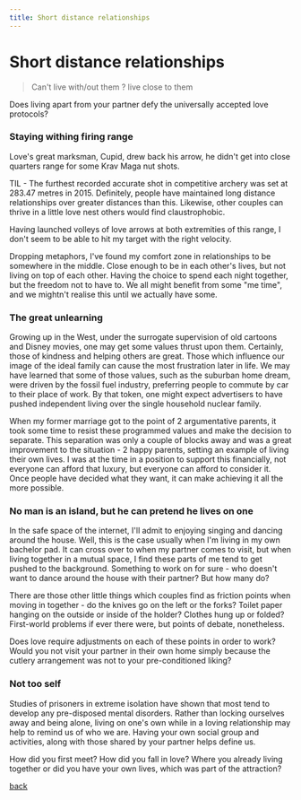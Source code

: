```yaml
---
title: Short distance relationships
---
```


# Short distance relationships

> Can't live with/out them ? live close to them

Does living apart from your partner defy the universally accepted love protocols?

### Staying withing firing range

Love's great marksman, Cupid, drew back his arrow, he didn't get into close quarters range for some Krav Maga nut shots.

TIL - The furthest recorded accurate shot in competitive archery was set at 283.47 metres in 2015. Definitely, people have maintained long distance relationships over greater distances than this. Likewise, other couples can thrive in a little love nest others would find claustrophobic. 

Having launched volleys of love arrows at both extremities of this range, I don't seem to be able to hit my target with the right velocity.

Dropping metaphors, I've found my comfort zone in relationships to be somewhere in the middle. Close enough to be in each other's lives, but not living on top of each other. Having the choice to spend each night together, but the freedom not to have to. We all might benefit from some "me time", and we mightn't realise this until we actually have some.

### The great unlearning

Growing up in the West, under the surrogate supervision of old cartoons and Disney movies, one may get some values thrust upon them. Certainly, those of kindness and helping others are great. Those which influence our image of the ideal family can cause the most frustration later in life. We may have learned that some of those values, such as the suburban home dream, were driven by the fossil fuel industry, preferring people to commute by car to their place of work. By that token, one might expect advertisers to have pushed independent living over the single household nuclear family.

When my former marriage got to the point of 2 argumentative parents, it took some time to resist these programmed values and make the decision to separate. This separation was only a couple of blocks away and was a great improvement to the situation - 2 happy parents, setting an example of living their own lives. I was at the time in a position to support this financially, not everyone can afford that luxury, but everyone can afford to consider it. Once people have decided what they want, it can make achieving it all the more possible. 

### No man is an island, but he can pretend he lives on one

In the safe space of the internet, I'll admit to enjoying singing and dancing around the house. Well, this is the case usually when I'm living in my own bachelor pad. It can cross over to when my partner comes to visit, but when living together in a mutual space, I find these parts of me tend to get pushed to the background. Something to work on for sure - who doesn't want to dance around the house with their partner? But how many do?

There are those other little things which couples find as friction points when moving in together - do the knives go on the left or the forks? Toilet paper hanging on the outside or inside of the holder? Clothes hung up or folded? First-world problems if ever there were, but points of debate, nonetheless.

Does love require adjustments on each of these points in order to work? Would you not visit your partner in their own home simply because the cutlery arrangement was not to your pre-conditioned liking?

### Not too self

Studies of prisoners in extreme isolation have shown that most tend to develop any pre-disposed mental disorders. Rather than locking ourselves away and being alone, living on one's own while in a loving relationship may help to remind us of who we are. Having your own social group and activities, along with those shared by your partner helps define us. 

How did you first meet? How did you fall in love? Where you already living together or did you have your own lives, which was part of the attraction?


[back](/)
